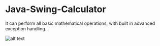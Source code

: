 # Java-Swing-Calculator
It can perform all basic mathematical operations, with built in advanced exception handling.


![alt text](https://github.com/ilyasaglar/Java-Swing-Calculator/blob/master/swing%20calculator.PNG)
